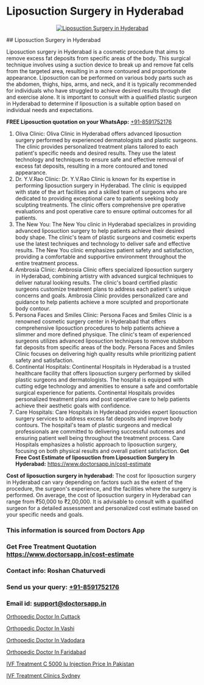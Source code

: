 # Liposuction Surgery in Hyderabad

<p align="center">
  <a href="https://doctorsapp.co.in/uploads/treatment_image/Risks%20and%20benefits%20of%20liposuction.jpg">
    <img src="https://doctorsapp.co.in/treatment/liposuction" alt="Liposuction Surgery in Hyderabad">
  </a>
</p>
## Liposuction Surgery in Hyderabad

Liposuction surgery in Hyderabad is a cosmetic procedure that aims to remove excess fat deposits from specific areas of the body. This surgical technique involves using a suction device to break up and remove fat cells from the targeted area, resulting in a more contoured and proportionate appearance. Liposuction can be performed on various body parts such as the abdomen, thighs, hips, arms, and neck, and it is typically recommended for individuals who have struggled to achieve desired results through diet and exercise alone. It is important to consult with a qualified plastic surgeon in Hyderabad to determine if liposuction is a suitable option based on individual needs and expectations.

**FREE Liposuction quotation on your WhatsApp:**  [+91-8591752176](https://api.whatsapp.com/send?phone=8591752176)

1) Oliva Clinic: Oliva Clinic in Hyderabad offers advanced liposuction surgery performed by experienced dermatologists and plastic surgeons. The clinic provides personalized treatment plans tailored to each patient's specific needs and desired results. They use the latest technology and techniques to ensure safe and effective removal of excess fat deposits, resulting in a more contoured and toned appearance.
2) Dr. Y.V.Rao Clinic: Dr. Y.V.Rao Clinic is known for its expertise in performing liposuction surgery in Hyderabad. The clinic is equipped with state of the art facilities and a skilled team of surgeons who are dedicated to providing exceptional care to patients seeking body sculpting treatments. The clinic offers comprehensive pre operative evaluations and post operative care to ensure optimal outcomes for all patients.
3) The New You: The New You clinic in Hyderabad specializes in providing advanced liposuction surgery to help patients achieve their desired body shape. The clinic's team of plastic surgeons and cosmetic experts use the latest techniques and technology to deliver safe and effective results. The New You clinic emphasizes patient safety and satisfaction, providing a comfortable and supportive environment throughout the entire treatment process.
4) Ambrosia Clinic: Ambrosia Clinic offers specialized liposuction surgery in Hyderabad, combining artistry with advanced surgical techniques to deliver natural looking results. The clinic's board certified plastic surgeons customize treatment plans to address each patient's unique concerns and goals. Ambrosia Clinic provides personalized care and guidance to help patients achieve a more sculpted and proportionate body contour.
5) Persona Faces and Smiles Clinic: Persona Faces and Smiles Clinic is a renowned cosmetic surgery center in Hyderabad that offers comprehensive liposuction procedures to help patients achieve a slimmer and more defined physique. The clinic's team of experienced surgeons utilizes advanced liposuction techniques to remove stubborn fat deposits from specific areas of the body. Persona Faces and Smiles Clinic focuses on delivering high quality results while prioritizing patient safety and satisfaction.
6) Continental Hospitals: Continental Hospitals in Hyderabad is a trusted healthcare facility that offers liposuction surgery performed by skilled plastic surgeons and dermatologists. The hospital is equipped with cutting edge technology and amenities to ensure a safe and comfortable surgical experience for patients. Continental Hospitals provides personalized treatment plans and post operative care to help patients achieve their aesthetic goals with confidence.
7) Care Hospitals: Care Hospitals in Hyderabad provides expert liposuction surgery services to address excess fat deposits and improve body contours. The hospital's team of plastic surgeons and medical professionals are committed to delivering successful outcomes and ensuring patient well being throughout the treatment process. Care Hospitals emphasizes a holistic approach to liposuction surgery, focusing on both physical results and overall patient satisfaction.
**Get Free Cost Estimate of liposuction from Liposuction Surgery In Hyderabad:** https://www.doctorsapp.in/cost-estimate

**Cost of liposuction surgery in hyderabad:**
The cost for liposuction surgery in Hyderabad can vary depending on factors such as the extent of the procedure, the surgeon's experience, and the facilities where the surgery is performed. On average, the cost of liposuction surgery in Hyderabad can range from ₹50,000 to ₹2,00,000. It is advisable to consult with a qualified surgeon for a detailed assessment and personalized cost estimate based on your specific needs and goals.

### This information is sourced from Doctors App 
### Get Free Treatment Quotation https://www.doctorsapp.in/cost-estimate
### Contact info: Roshan Chaturvedi 
### Send us your query: [+91-8591752176](https://api.whatsapp.com/send?phone=8591752176) 
### Email id: support@doctorsapp.in

[Orthopedic Doctor In Cuttack](https://www.linkedin.com/pulse/orthopedic-doctor-cuttack-doctorsappin-k1elc?trackingId=HUeG%2BjCTYrt4W0%2BbJPMQtw%3D%3D&lipi=urn%3Ali%3Apage%3Ad_flagship3_company_admin%3BcTUR6naWQkWjeA%2BR15noZQ%3D%3D)

[Orthopedic Doctor In Vashi](https://www.linkedin.com/pulse/orthopedic-doctor-vashi-doctorsapp-united-arab-emirates-w3gse?trackingId=3NkGU5%2BMk57HfFgkEE0Kpg%3D%3D&lipi=urn%3Ali%3Apage%3Ad_flagship3_company_admin%3Bc8cvKR%2BzQDObJJNC2LloLw%3D%3D)

[Orthopedic Doctor In Vadodara](https://medium.com/@anupkakkar5/orthopedic-doctor-in-vadodara-56dde90fb2b9)

[Orthopedic Doctor In Faridabad](https://medium.com/@kushalrao10/orthopedic-doctor-in-faridabad-417cdd94f060)

[IVF Treatment C 5000 Iu Injection Price In Pakistan](https://doctors-apps.github.io/doctorsapp/ivf-treatment-c-5000-iu-injection-price-in-pakistan)

[IVF Treatment Clinics Sydney](https://doctors-apps.github.io/doctorsapp/ivf-treatment-clinics-sydney)

